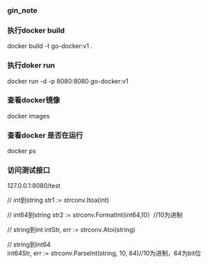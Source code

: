 ### gin_note

### 执行docker build
docker build  -t go-docker:v1 .

### 执行doker run
docker run -d -p 8080:8080 go-docker:v1

### 查看docker镜像
docker images

### 查看docker 是否在运行
docker ps

### 访问测试接口
127.0.0.1:8080/test

// int到string
str1 := strconv.Itoa(int)

// int64到string
str2 := strconv.FormatInt(int64,10）//10为进制

// string到int
intStr, err := strconv.Atoi(string)

// string到int64  
int64Str, err := strconv.ParseInt(string, 10, 64)//10为进制，64为bit位
